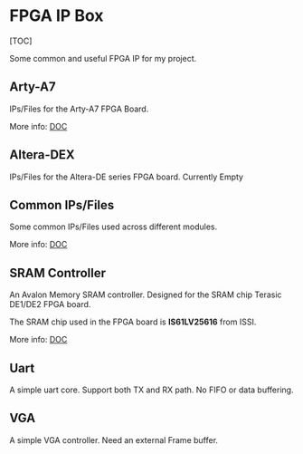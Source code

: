 # FPGA IP Box

[TOC]

Some common and useful FPGA IP for my project.

## Arty-A7

IPs/Files for the Arty-A7 FPGA Board. 

More info: [DOC](./Arty-A7/doc/SPEC.md)



## Altera-DEX

IPs/Files for the Altera-DE series FPGA board. Currently Empty



## Common IPs/Files

Some common IPs/Files used across different modules. 

More info: [DOC](./common/doc/SPEC.md)



## SRAM Controller

An Avalon Memory SRAM controller. Designed for the SRAM chip Terasic DE1/DE2 FPGA board.

The SRAM chip used in the FPGA board is **IS61LV25616** from ISSI.

More info: [DOC](sram_controller/doc/avm_sram_controller.md)



## Uart

A simple uart core. Support both TX and RX path. No FIFO or data buffering.



## VGA

A simple VGA controller. Need an external Frame buffer.